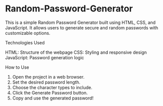 # Random-Password-Generator

This is a simple Random Password Generator built using HTML, CSS, and JavaScript. It allows users to generate secure and random passwords with customizable options.

Technologies Used

HTML: Structure of the webpage
CSS: Styling and responsive design
JavaScript: Password generation logic

How to Use

1. Open the project in a web browser.
2. Set the desired password length.
3. Choose the character types to include.
4. Click the Generate Password button.
5. Copy and use the generated password!
